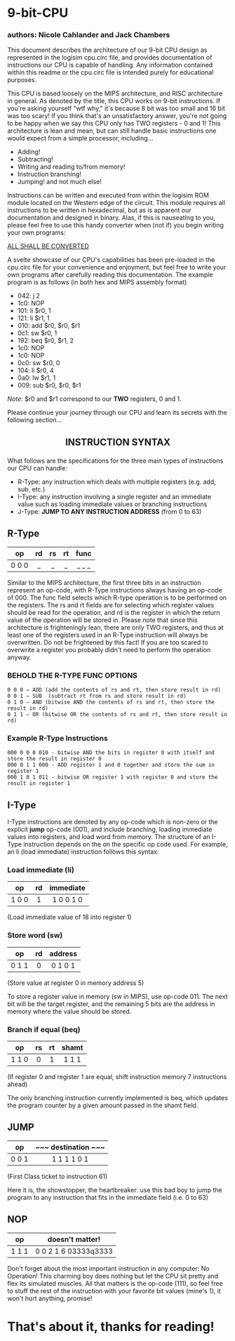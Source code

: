 # 9-bit-CPU
### authors: Nicole Cahlander and Jack Chambers

This document describes the architecture of our 9-bit CPU design as represented
in the logisim cpu.circ file, and provides documentation of instructions our CPU is capable of handling.
Any information contained within this readme or the cpu.circ file is intended purely for educational purposes.

This CPU is based loosely on the MIPS architecture, and RISC architecture in general.
As denoted by the title, this CPU works on 9-bit instructions. If you're asking yourself "wtf why,"
it's because 8 bit was too small and 16 bit was too scary! If you think that's an unsatisfactory answer,
you're not going to be happy when we say this CPU only has TWO registers - 0 and 1!
This architecture is lean and mean, but can still handle basic instructions one would expect from a simple processor,
including...
- Adding!
- Subtracting!
- Writing and reading to/from memory!
- Instruction branching!
- Jumping!
and not much else!

Instructions can be written and executed from within the logisim ROM module located on the Western edge of the circuit. This module requires all instructions to be written in hexadecimal, but as is apparent our documentation and designed in binary. Alas, if this is nauseating to you, please feel free to use this handy converter when (not if) you begin writing your own programs:

  [ALL SHALL BE CONVERTED](http://www.binaryhexconverter.com/binary-to-hex-converter)


A svelte showcase of our CPU's capabilities has been pre-loaded in the cpu.circ file for your convenience and enjoyment, but feel free to write your own programs after carefully reading this documentation. The example program is as follows (in both hex and MIPS assembly format)

- 042: j 2
- 1c0: NOP
- 101: li $r0, 1
- 121: li $r1, 1
- 010: add $r0, $r0, $r1
- 0c1: sw $r0, 1
- 192: beq $r0, $r1, 2
- 1c0: NOP
- 1c0: NOP
- 0c0: sw $r0, 0
- 104: li $r0, 4
- 0a0: lw $r1, 1
- 009: sub $r0, $r0, $r1

*Note:* $r0 and $r1 correspond to our **TWO** registers, 0 and 1.  


Please continue your journey through our CPU and learn its secrets with the following section...

## <p align=center>INSTRUCTION SYNTAX</p>
What follows are the specifications for the three main types of instructions our CPU can handle:
- R-Type: any instruction which deals with multiple registers (e.g. add, sub, etc.)
- I-Type: any instruction involving a single register and an immediate value such as loading immediate values or branching instructions
- J-Type: **JUMP TO ANY INSTRUCTION ADDRESS** (from 0 to 63)

## R-Type

| op    |  rd   | rs    | rt   | func  |
| :---: | :---: | :---: |:---: | :---: |
| 0 0 0 |   _   |   _   |  _   | _ _ _ |

Similar to the MIPS architecture, the first three bits in an instruction represent an op-code,
with R-Type instructions always having an op-code of 000.
The func field selects which R-type operation is to be performed on the registers.
The rs and rt fields are for selecting which register values should be read for
the operation, and rd is the register in which the return value of the operation will be stored in.
Please note that since this architecture is frighteningly lean, there are only TWO registers,
and thus at least one of the registers used in an R-Type instruction will always be overwritten.
Do not be frightened by this fact! If you are too scared to overwrite a register you probably didn't need to perform the operation anyway.

### BEHOLD THE R-TYPE FUNC OPTIONS

    0 0 0 – ADD (add the contents of rs and rt, then store result in rd)
    0 0 1 – SUB  (subtract rt from rs and store result in rd)
    0 1 0 – AND (bitwise AND the contents of rs and rt, then store the result in rd)
    0 1 1 – OR (bitwise OR the contents of rs and rt, then store result in rd)

### Example R-Type Instructions

    000 0 0 0 010 - bitwise AND the bits in register 0 with itself and store the result in register 0
    000 0 1 1 000 - ADD register 1 and 0 together and store the sum in register 1
    000 1 0 1 011 - bitwise OR register 1 with register 0 and store the result in register 1


## I-Type

I-Type instructions are denoted by any op-code which is non-zero or the explicit **jump** op-code (001),
and include branching, loading immediate values into registers, and load word from memory.
The structure of an I-Type instruction depends on the on the specific op code used.
For example, an li (load immediate) instruction follows this syntax:

### Load immediate (li)

| op    | rd  | immediate  |
| :---: |:---:| :--------: |
| 1 0 0 |  1  |  1 0 0 1 0 |

(Load immediate value of 18 into register 1)

### Store word (sw)

|  op   | rd  |  address |
| :---: |:---:| :------: |
| 0 1 1 |  0  | 0 1 0 1  |

(Store value at register 0 in memory address 5)

To store a register value in memory (sw in MIPS), use op-code 011. The next bit will be the target register,
and the remaining 5 bits are the address in memory where the value should be stored.

### Branch if equal (beq)

|  op   |   rs  |   rt  |  shamt  |
| :---: | :---: | :---: | :-----: |
| 1 1 0 |   0   |   1   |  1 1 1  |

(If register 0 and register 1 are equal, shift instruction memory 7 instructions ahead)

The only branching instruction currently implemented is beq, which updates the program counter by
a given amount passed in the shamt field.

## JUMP
|  op   | ~~~ destination ~~~   |
| :---: | :-------------------: |
| 0 0 1 |      1 1 1 1 0 1      |

(First Class ticket to instruction 61)

Here it is, the showstopper, the heartbreaker: use this bad boy to jump the program to any instruction that
fits in the immediate field (i.e. 0 to 63)

## NOP
|  op   |  doesn't matter!      |
| :---: | :-------------------: |
| 1 1 1 |  0 0 2 1 6 03333q3333 |

Don't forget about the most important instruction in any computer: No Operation! This charming boy does nothing but let the CPU sit pretty and flex its simulated muscles. All that matters is the op-code (111), so feel free to stuff the rest of the instruction with your favorite bit values (mine's 1), it won't hurt anything, promise!

# That's about it, thanks for reading!

